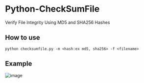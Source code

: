 # Python-CheckSumFile
Verify File Integrity Using MD5 and SHA256 Hashes

## How to use
```python checksumfile.py -m <hash:ex md5, sha256> -f <filename>```
  
## Example  
![image](https://user-images.githubusercontent.com/56244402/140931844-b29b774b-e49f-4dca-8c7d-26be38ebe0ab.png)

